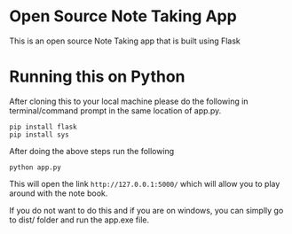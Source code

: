 # Open Source Note Taking App
 This is an open source Note Taking app that is built using Flask

# Running this on Python

 After cloning this to your local machine please do the following in terminal/command prompt in the same location of app.py.


 ```
 pip install flask
 pip install sys
 ```
After doing the above steps run the following

```
python app.py
```
This will open the link ```http://127.0.0.1:5000/``` which will allow you to play around with the note book.

If you do not want to do this and if you are on windows, you can simplly go to dist/ folder and run the app.exe file.